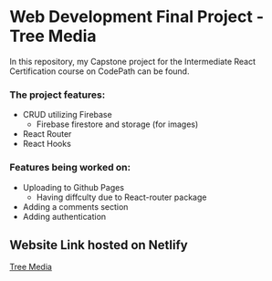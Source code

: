 # Web Development Final Project - Tree Media

In this repository, my Capstone project for the Intermediate React Certification course on CodePath can be found.

### The project features:

- CRUD utilizing Firebase
  - Firebase firestore and storage (for images)
- React Router
- React Hooks

### Features being worked on:

- Uploading to Github Pages
  - Having diffculty due to React-router package
- Adding a comments section
- Adding authentication

## Website Link hosted on Netlify

<a href="https://656dd74ac564b159c63460d0--classy-boba-a9fdbb.netlify.app/">Tree Media</a>
